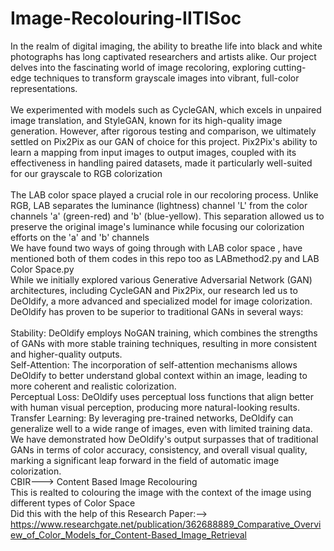 # Image-Recolouring-IITISoc
In the realm of digital imaging, the ability to breathe life into black and white photographs has long captivated researchers and artists alike. Our project delves into the fascinating world of image recoloring, exploring cutting-edge techniques to transform grayscale images into vibrant, full-color representations.
<br>
<br>
We experimented with models such as CycleGAN, which excels in unpaired image translation, and StyleGAN, known for its high-quality image generation. However, after rigorous testing and comparison, we ultimately settled on Pix2Pix as our GAN of choice for this project. Pix2Pix's ability to learn a mapping from input images to output images, coupled with its effectiveness in handling paired datasets, made it particularly well-suited for our grayscale to RGB colorization
<br>
<br>
The LAB color space played a crucial role in our recoloring process. Unlike RGB, LAB separates the luminance (lightness) channel 'L' from the color channels 'a' (green-red) and 'b' (blue-yellow). This separation allowed us to preserve the original image's luminance while focusing our colorization efforts on the 'a' and 'b' channels
<br>
We have found two ways of going through with LAB color space , have mentioned both of them codes in this repo too as LABmethod2.py and LAB Color Space.py
<br>
While we initially explored various Generative Adversarial Network (GAN) architectures, including CycleGAN and Pix2Pix, our research led us to DeOldify, a more advanced and specialized model for image colorization. DeOldify has proven to be superior to traditional GANs in several ways:
<br>
<br>
Stability: DeOldify employs NoGAN training, which combines the strengths of GANs with more stable training techniques, resulting in more consistent and higher-quality outputs.
<br>
Self-Attention: The incorporation of self-attention mechanisms allows DeOldify to better understand global context within an image, leading to more coherent and realistic colorization.
<br>
Perceptual Loss: DeOldify uses perceptual loss functions that align better with human visual perception, producing more natural-looking results.
<br>
Transfer Learning: By leveraging pre-trained networks, DeOldify can generalize well to a wide range of images, even with limited training data.
<br>
We have demonstrated how DeOldify's output surpasses that of traditional GANs in terms of color accuracy, consistency, and overall visual quality, marking a significant leap forward in the field of automatic image colorization.
<br>
CBIR---> Content Based Image Recolouring
<br>
This is realted to colouring the image with the context of the image using different types of Color Space 
<br>
Did this with the help of this Research Paper:--> https://www.researchgate.net/publication/362688889_Comparative_Overview_of_Color_Models_for_Content-Based_Image_Retrieval

